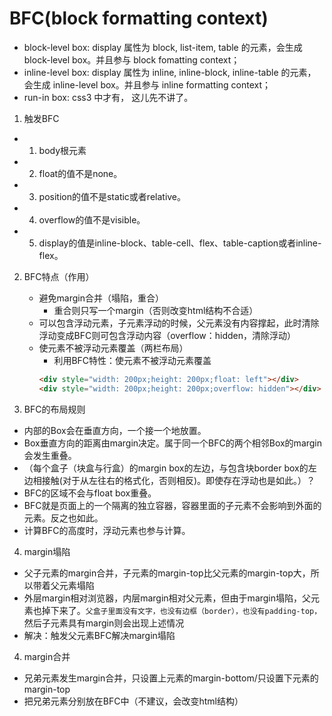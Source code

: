 # BFC(block formatting context)
* block-level box: display 属性为 block, list-item, table 的元素，会生成 block-level box。并且参与 block fomatting context；
* inline-level box: display 属性为 inline, inline-block, inline-table 的元素，会生成 inline-level box。并且参与 inline formatting context；
* run-in box: css3 中才有， 这儿先不讲了。

1. 触发BFC
* 1. body根元素
* 2. float的值不是none。
* 3. position的值不是static或者relative。
* 4. overflow的值不是visible。
* 5. display的值是inline-block、table-cell、flex、table-caption或者inline-flex。

2. BFC特点（作用）
    * 避免margin合并（塌陷，重合）
        * 重合则只写一个margin（否则改变html结构不合适）
    * 可以包含浮动元素，子元素浮动的时候，父元素没有内容撑起，此时清除浮动变成BFC则可包含浮动内容（overflow：hidden，清除浮动）
    * 使元素不被浮动元素覆盖（两栏布局）
        * 利用BFC特性：使元素不被浮动元素覆盖
        ```html
        <div style="width: 200px;height: 200px;float: left"></div>
        <div style="width: 200px;height: 200px;overflow: hidden"></div>
        ```

3. BFC的布局规则

* 内部的Box会在垂直方向，一个接一个地放置。
* Box垂直方向的距离由margin决定。属于同一个BFC的两个相邻Box的margin会发生重叠。
* （每个盒子（块盒与行盒）的margin box的左边，与包含块border box的左边相接触(对于从左往右的格式化，否则相反)。即使存在浮动也是如此。）？
* BFC的区域不会与float box重叠。
* BFC就是页面上的一个隔离的独立容器，容器里面的子元素不会影响到外面的元素。反之也如此。
* 计算BFC的高度时，浮动元素也参与计算。

4. margin塌陷
* 父子元素的margin合并，子元素的margin-top比父元素的margin-top大，所以带着父元素塌陷
* 外层margin相对浏览器，内层margin相对父元素，但由于margin塌陷，父元素也掉下来了。`父盒子里面没有文字，也没有边框（border），也没有padding-top，`然后子元素具有margin则会出现上述情况
* 解决：触发父元素BFC解决margin塌陷

4. margin合并
* 兄弟元素发生margin合并，只设置上元素的margin-bottom/只设置下元素的margin-top
* 把兄弟元素分别放在BFC中（不建议，会改变html结构）